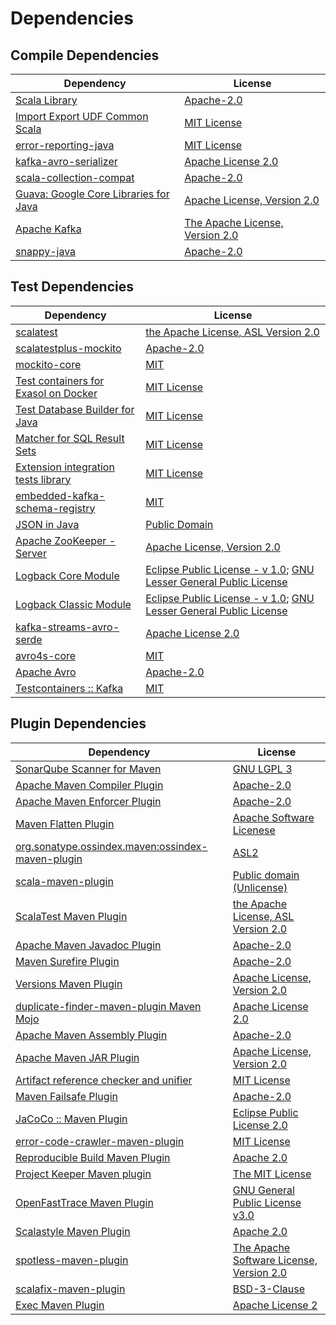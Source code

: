 <!-- @formatter:off -->
# Dependencies

## Compile Dependencies

| Dependency                                 | License                               |
| ------------------------------------------ | ------------------------------------- |
| [Scala Library][0]                         | [Apache-2.0][1]                       |
| [Import Export UDF Common Scala][2]        | [MIT License][3]                      |
| [error-reporting-java][4]                  | [MIT License][5]                      |
| [kafka-avro-serializer][6]                 | [Apache License 2.0][7]               |
| [scala-collection-compat][8]               | [Apache-2.0][1]                       |
| [Guava: Google Core Libraries for Java][9] | [Apache License, Version 2.0][10]     |
| [Apache Kafka][11]                         | [The Apache License, Version 2.0][10] |
| [snappy-java][12]                          | [Apache-2.0][13]                      |

## Test Dependencies

| Dependency                                 | License                                                                       |
| ------------------------------------------ | ----------------------------------------------------------------------------- |
| [scalatest][14]                            | [the Apache License, ASL Version 2.0][15]                                     |
| [scalatestplus-mockito][16]                | [Apache-2.0][15]                                                              |
| [mockito-core][17]                         | [MIT][18]                                                                     |
| [Test containers for Exasol on Docker][19] | [MIT License][20]                                                             |
| [Test Database Builder for Java][21]       | [MIT License][22]                                                             |
| [Matcher for SQL Result Sets][23]          | [MIT License][24]                                                             |
| [Extension integration tests library][25]  | [MIT License][26]                                                             |
| [embedded-kafka-schema-registry][27]       | [MIT][18]                                                                     |
| [JSON in Java][28]                         | [Public Domain][29]                                                           |
| [Apache ZooKeeper - Server][30]            | [Apache License, Version 2.0][31]                                             |
| [Logback Core Module][32]                  | [Eclipse Public License - v 1.0][33]; [GNU Lesser General Public License][34] |
| [Logback Classic Module][35]               | [Eclipse Public License - v 1.0][33]; [GNU Lesser General Public License][34] |
| [kafka-streams-avro-serde][36]             | [Apache License 2.0][7]                                                       |
| [avro4s-core][37]                          | [MIT][18]                                                                     |
| [Apache Avro][38]                          | [Apache-2.0][31]                                                              |
| [Testcontainers :: Kafka][39]              | [MIT][40]                                                                     |

## Plugin Dependencies

| Dependency                                              | License                                        |
| ------------------------------------------------------- | ---------------------------------------------- |
| [SonarQube Scanner for Maven][41]                       | [GNU LGPL 3][42]                               |
| [Apache Maven Compiler Plugin][43]                      | [Apache-2.0][31]                               |
| [Apache Maven Enforcer Plugin][44]                      | [Apache-2.0][31]                               |
| [Maven Flatten Plugin][45]                              | [Apache Software Licenese][31]                 |
| [org.sonatype.ossindex.maven:ossindex-maven-plugin][46] | [ASL2][10]                                     |
| [scala-maven-plugin][47]                                | [Public domain (Unlicense)][48]                |
| [ScalaTest Maven Plugin][49]                            | [the Apache License, ASL Version 2.0][15]      |
| [Apache Maven Javadoc Plugin][50]                       | [Apache-2.0][31]                               |
| [Maven Surefire Plugin][51]                             | [Apache-2.0][31]                               |
| [Versions Maven Plugin][52]                             | [Apache License, Version 2.0][31]              |
| [duplicate-finder-maven-plugin Maven Mojo][53]          | [Apache License 2.0][7]                        |
| [Apache Maven Assembly Plugin][54]                      | [Apache-2.0][31]                               |
| [Apache Maven JAR Plugin][55]                           | [Apache License, Version 2.0][31]              |
| [Artifact reference checker and unifier][56]            | [MIT License][57]                              |
| [Maven Failsafe Plugin][58]                             | [Apache-2.0][31]                               |
| [JaCoCo :: Maven Plugin][59]                            | [Eclipse Public License 2.0][60]               |
| [error-code-crawler-maven-plugin][61]                   | [MIT License][62]                              |
| [Reproducible Build Maven Plugin][63]                   | [Apache 2.0][10]                               |
| [Project Keeper Maven plugin][64]                       | [The MIT License][65]                          |
| [OpenFastTrace Maven Plugin][66]                        | [GNU General Public License v3.0][67]          |
| [Scalastyle Maven Plugin][68]                           | [Apache 2.0][7]                                |
| [spotless-maven-plugin][69]                             | [The Apache Software License, Version 2.0][31] |
| [scalafix-maven-plugin][70]                             | [BSD-3-Clause][71]                             |
| [Exec Maven Plugin][72]                                 | [Apache License 2][31]                         |

[0]: https://www.scala-lang.org/
[1]: https://www.apache.org/licenses/LICENSE-2.0
[2]: https://github.com/exasol/import-export-udf-common-scala/
[3]: https://github.com/exasol/import-export-udf-common-scala/blob/main/LICENSE
[4]: https://github.com/exasol/error-reporting-java/
[5]: https://github.com/exasol/error-reporting-java/blob/main/LICENSE
[6]: http://confluent.io/kafka-avro-serializer
[7]: http://www.apache.org/licenses/LICENSE-2.0.html
[8]: http://www.scala-lang.org/
[9]: https://github.com/google/guava
[10]: http://www.apache.org/licenses/LICENSE-2.0.txt
[11]: https://kafka.apache.org
[12]: https://github.com/xerial/snappy-java
[13]: https://www.apache.org/licenses/LICENSE-2.0.html
[14]: http://www.scalatest.org
[15]: http://www.apache.org/licenses/LICENSE-2.0
[16]: https://github.com/scalatest/scalatestplus-mockito
[17]: https://github.com/mockito/mockito
[18]: https://opensource.org/licenses/MIT
[19]: https://github.com/exasol/exasol-testcontainers/
[20]: https://github.com/exasol/exasol-testcontainers/blob/main/LICENSE
[21]: https://github.com/exasol/test-db-builder-java/
[22]: https://github.com/exasol/test-db-builder-java/blob/main/LICENSE
[23]: https://github.com/exasol/hamcrest-resultset-matcher/
[24]: https://github.com/exasol/hamcrest-resultset-matcher/blob/main/LICENSE
[25]: https://github.com/exasol/extension-manager/
[26]: https://github.com/exasol/extension-manager/blob/main/LICENSE
[27]: https://github.com/embeddedkafka/embedded-kafka-schema-registry
[28]: https://github.com/douglascrockford/JSON-java
[29]: https://github.com/stleary/JSON-java/blob/master/LICENSE
[30]: http://zookeeper.apache.org/zookeeper
[31]: https://www.apache.org/licenses/LICENSE-2.0.txt
[32]: http://logback.qos.ch/logback-core
[33]: http://www.eclipse.org/legal/epl-v10.html
[34]: http://www.gnu.org/licenses/old-licenses/lgpl-2.1.html
[35]: http://logback.qos.ch/logback-classic
[36]: http://confluent.io/kafka-streams-avro-serde
[37]: https://github.com/sksamuel/avro4s
[38]: https://avro.apache.org
[39]: https://java.testcontainers.org
[40]: http://opensource.org/licenses/MIT
[41]: http://sonarsource.github.io/sonar-scanner-maven/
[42]: http://www.gnu.org/licenses/lgpl.txt
[43]: https://maven.apache.org/plugins/maven-compiler-plugin/
[44]: https://maven.apache.org/enforcer/maven-enforcer-plugin/
[45]: https://www.mojohaus.org/flatten-maven-plugin/
[46]: https://sonatype.github.io/ossindex-maven/maven-plugin/
[47]: http://github.com/davidB/scala-maven-plugin
[48]: http://unlicense.org/
[49]: https://www.scalatest.org/user_guide/using_the_scalatest_maven_plugin
[50]: https://maven.apache.org/plugins/maven-javadoc-plugin/
[51]: https://maven.apache.org/surefire/maven-surefire-plugin/
[52]: https://www.mojohaus.org/versions/versions-maven-plugin/
[53]: https://basepom.github.io/duplicate-finder-maven-plugin
[54]: https://maven.apache.org/plugins/maven-assembly-plugin/
[55]: https://maven.apache.org/plugins/maven-jar-plugin/
[56]: https://github.com/exasol/artifact-reference-checker-maven-plugin/
[57]: https://github.com/exasol/artifact-reference-checker-maven-plugin/blob/main/LICENSE
[58]: https://maven.apache.org/surefire/maven-failsafe-plugin/
[59]: https://www.jacoco.org/jacoco/trunk/doc/maven.html
[60]: https://www.eclipse.org/legal/epl-2.0/
[61]: https://github.com/exasol/error-code-crawler-maven-plugin/
[62]: https://github.com/exasol/error-code-crawler-maven-plugin/blob/main/LICENSE
[63]: http://zlika.github.io/reproducible-build-maven-plugin
[64]: https://github.com/exasol/project-keeper/
[65]: https://github.com/exasol/project-keeper/blob/main/LICENSE
[66]: https://github.com/itsallcode/openfasttrace-maven-plugin
[67]: https://www.gnu.org/licenses/gpl-3.0.html
[68]: http://www.scalastyle.org
[69]: https://github.com/diffplug/spotless
[70]: https://github.com/evis/scalafix-maven-plugin
[71]: https://opensource.org/licenses/BSD-3-Clause
[72]: https://www.mojohaus.org/exec-maven-plugin
